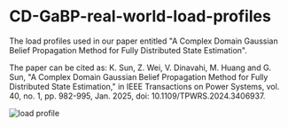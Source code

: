 # CD-GaBP-real-world-load-profiles
The load profiles used in our paper entitled "A Complex Domain Gaussian Belief Propagation Method for Fully Distributed State Estimation".

The paper can be cited as:
K. Sun, Z. Wei, V. Dinavahi, M. Huang and G. Sun, "A Complex Domain Gaussian Belief Propagation Method for Fully Distributed State Estimation," in IEEE Transactions on Power Systems, vol. 40, no. 1, pp. 982-995, Jan. 2025, doi: 10.1109/TPWRS.2024.3406937.

![load profile](https://github.com/Kang-S/CD-GaBP-real-load-profiles/blob/main/load%20profile.jpg)
